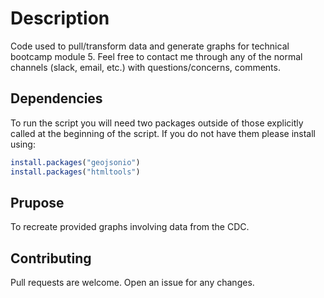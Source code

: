 # Description

Code used to pull/transform data and generate graphs for technical bootcamp module 5. Feel free to contact me through any of the normal channels (slack, email, etc.) with questions/concerns, comments.

## Dependencies

To run the script you will need two packages outside of those explicitly called at the beginning of the script. If you do not have them please install using:

```r
install.packages("geojsonio")
install.packages("htmltools")
```

## Prupose

To recreate provided graphs involving data from the CDC.

## Contributing

Pull requests are welcome. Open an issue for any changes.